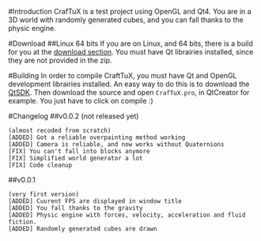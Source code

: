 #Introduction
CrafTuX is a test project using OpenGL and Qt4. You are in a 3D world with randomly generated cubes, and you can fall thanks to the physic engine.

#Download
##Linux 64 bits
If you are on Linux, and 64 bits, there is a build for you at the [download section](https://github.com/Glycaa/CrafTuX/downloads).
You must have Qt librairies installed, since they are not provided in the zip.

#Building
In order to compile CraftTuX, you must have Qt and OpenGL development librairies installed. An easy way to do this is to download the [QtSDK](http://qt.nokia.com/downloads/).
Then download the source and open `CrafTuX.pro`, in QtCreator for example. You just have to click on compile :)

#Changelog
##v0.0.2 (not released yet)
```
(almost recoded from scratch)
[ADDED] Got a reliable overpainting method working
[ADDED] Camera is reliable, and now works without Quaternions
[FIX] You can't fall into blocks anymore
[FIX] Simplified world generator a lot
[FIX] Code cleanup
```
##v0.0.1
```
(very first version)
[ADDED] Cuurent FPS are displayed in window title
[ADDED] You fall thanks to the gravity
[ADDED] Physic engine with forces, velocity, acceleration and fluid fiction.
[ADDED] Randomly generated cubes are drawn
```